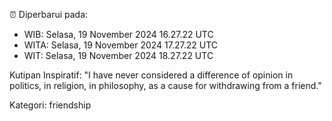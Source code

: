 ⏰ Diperbarui pada:
- WIB: Selasa, 19 November 2024 16.27.22 UTC
- WITA: Selasa, 19 November 2024 17.27.22 UTC
- WIT: Selasa, 19 November 2024 18.27.22 UTC

Kutipan Inspiratif:
"I have never considered a difference of opinion in politics, in religion, in philosophy, as a cause for withdrawing from a friend."


Kategori: friendship

